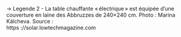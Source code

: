 →   Legende 2 - La table chauffante « électrique » est équipée d’une couverture en laine des Abbruzzes de 240×240 cm. Photo : Marina Kálcheva. Source : <br> https ://solar.lowtechmagazine.com 